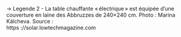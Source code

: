 →   Legende 2 - La table chauffante « électrique » est équipée d’une couverture en laine des Abbruzzes de 240×240 cm. Photo : Marina Kálcheva. Source : <br> https ://solar.lowtechmagazine.com 